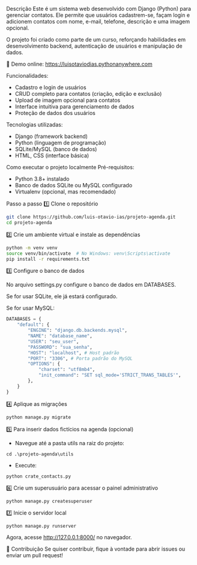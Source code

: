 Descrição
Este é um sistema web desenvolvido com Django (Python) para gerenciar contatos. Ele permite que usuários cadastrem-se, façam login e adicionem contatos com nome, e-mail, telefone, descrição e uma imagem opcional.

O projeto foi criado como parte de um curso, reforçando habilidades em desenvolvimento backend, autenticação de usuários e manipulação de dados.

🔗 Demo online: https://luisotaviodias.pythonanywhere.com

Funcionalidades:

- Cadastro e login de usuários
- CRUD completo para contatos (criação, edição e exclusão)
- Upload de imagem opcional para contatos
- Interface intuitiva para gerenciamento de dados
- Proteção de dados dos usuários

Tecnologias utilizadas:

- Django (framework backend)
- Python (linguagem de programação)
- SQLite/MySQL (banco de dados)
- HTML, CSS (interface básica)

Como executar o projeto localmente
Pré-requisitos:
- Python 3.8+ instalado
- Banco de dados SQLite ou MySQL configurado
- Virtualenv (opcional, mas recomendado)

Passo a passo
1️⃣ Clone o repositório

```bash
git clone https://github.com/luis-otavio-ias/projeto-agenda.git
cd projeto-agenda
```

2️⃣ Crie um ambiente virtual e instale as dependências

```bash
python -m venv venv
source venv/bin/activate  # No Windows: venv\Scripts\activate
pip install -r requirements.txt
```

3️⃣ Configure o banco de dados

No arquivo settings.py configure o banco de dados em DATABASES.

Se for usar SQLite, ele já estará configurado.

Se for usar MySQL:

```python
DATABASES = {
    "default": {
        "ENGINE": "django.db.backends.mysql",
        "NAME": "database_name",
        "USER": "seu_user",
        "PASSWORD": "sua_senha",	
        "HOST": "localhost", # Host padrão
        "PORT": "3306", # Porta padrão do MySQL
        "OPTIONS": {
            "charset": "utf8mb4",
            "init_command": "SET sql_mode='STRICT_TRANS_TABLES'",
        },
    }
}
```

4️⃣ Aplique as migrações

```bash
python manage.py migrate
```

5️⃣ Para inserir dados fictícios na agenda (opcional)
 
- Navegue até a pasta utils na raiz do projeto:

```
cd .\projeto-agenda\utils
```
- Execute:
```
python crate_contacts.py
```

6️⃣ Crie um superusuário para acessar o painel administrativo

```
python manage.py createsuperuser
```

7️⃣ Inicie o servidor local

```
python manage.py runserver
```
Agora, acesse http://127.0.0.1:8000/ no navegador.

📝 Contribuição
Se quiser contribuir, fique à vontade para abrir issues ou enviar um pull request!

